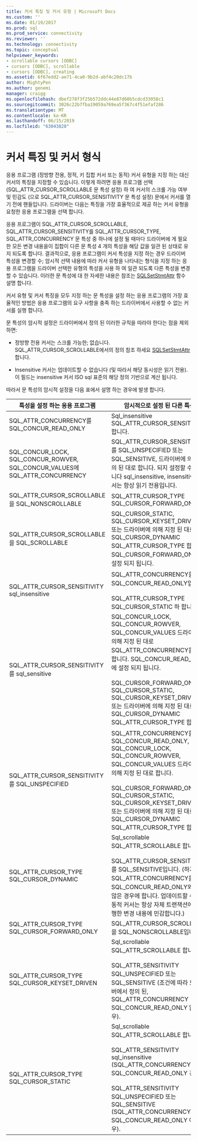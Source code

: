 ```yaml
---
title: 커서 특징 및 커서 유형 | Microsoft Docs
ms.custom: ''
ms.date: 01/19/2017
ms.prod: sql
ms.prod_service: connectivity
ms.reviewer: ''
ms.technology: connectivity
ms.topic: conceptual
helpviewer_keywords:
- scrollable cursors [ODBC]
- cursors [ODBC], scrollable
- cursors [ODBC], creating
ms.assetid: 6f67edd2-ae71-4ca0-9b2d-abf4c20dc17b
author: MightyPen
ms.author: genemi
manager: craigg
ms.openlocfilehash: dbef278f3f25b572ddc44e87d60b5cdcd33058c1
ms.sourcegitcommit: 3026c22b7fba19059a769ea5f367c4f51efaf286
ms.translationtype: MT
ms.contentlocale: ko-KR
ms.lasthandoff: 06/15/2019
ms.locfileid: "63043828"
---
```

# <a name="cursor-characteristics-and-cursor-type"></a>커서 특징 및 커서 형식
응용 프로그램 (정방향 전용, 정적, 키 집합 커서 또는 동적) 커서 유형을 지정 하는 대신 커서의 특징을 지정할 수 있습니다. 이렇게 하려면 응용 프로그램 선택 (SQL_ATTR_CURSOR_SCROLLABLE 문 특성 설정) 하 여 커서의 스크롤 가능 여부 및 민감도 (으로 SQL_ATTR_CURSOR_SENSITIVITY 문 특성 설정) 문에서 커서를 열기 전에 핸들입니다. 드라이버는 다음는 특징을 가장 효율적으로 제공 하는 커서 유형을 요청한 응용 프로그램을 선택 합니다.  
  
 응용 프로그램이 SQL_ATTR_CURSOR_SCROLLABLE, SQL_ATTR_CURSOR_SENSITIVITY를 SQL_ATTR_CURSOR_TYPE, SQL_ATTR_CONCURRENCY 문 특성 중 하나에 설정 될 때마다 드라이버에 게 필요한 모든 변경 내용을이 집합이 다른 문 특성 4 개의 특성을 해당 값을 일관 된 상태로 유지 되도록 합니다. 결과적으로, 응용 프로그램이 커서 특성을 지정 하는 경우 드라이버 특성을 변경할 수; 암시적 선택 내용에 따라 커서 유형을 나타내는 형식을 지정 하는 응용 프로그램을 드라이버 선택한 유형의 특성을 사용 하 여 일관 되도록 다른 특성을 변경할 수 있습니다. 이러한 문 특성에 대 한 자세한 내용은 참조는 [SQLSetStmtAttr](../../../odbc/reference/syntax/sqlsetstmtattr-function.md) 함수 설명 합니다.  
  
 커서 유형 및 커서 특징을 모두 지정 하는 문 특성을 설정 하는 응용 프로그램의 가장 효율적인 방법은 응용 프로그램의 요구 사항을 충족 하는 드라이버에서 사용할 수 없는 커서를 실행 합니다.  
  
 문 특성의 암시적 설정은 드라이버에서 정의 된 이러한 규칙을 따라야 한다는 점을 제외 하면:  
  
-   정방향 전용 커서는 스크롤 가능한; 없습니다. SQL_ATTR_CURSOR_SCROLLABLE에서의 정의 참조 하세요 [SQLSetStmtAttr](../../../odbc/reference/syntax/sqlsetstmtattr-function.md)합니다.  
  
-   Insensitive 커서는 업데이트할 수 없습니다 (및 따라서 해당 동시성은 읽기 전용). 이 필드는 insensitive 커서 ISO sql 표준의 해당 정의 기반으로 계산 됩니다.  
  
 따라서 문 특성의 암시적 설정을 다음 표에서 설명 하는 경우에 발생 합니다.  
  
|특성을 설정 하는 응용 프로그램|암시적으로 설정 된 다른 특성|  
|-----------------------------------|-------------------------------------|  
|SQL_ATTR_CONCURRENCY를 SQL_CONCUR_READ_ONLY|Sql_insensitive SQL_ATTR_CURSOR_SENSITIVITY 합니다.|  
|SQL_CONCUR_LOCK, SQL_CONCUR_ROWVER, SQL_CONCUR_VALUES에 SQL_ATTR_CONCURRENCY|SQL_ATTR_CURSOR_SENSITIVITY를 SQL_UNSPECIFIED 또는 SQL_SENSITIVE, 드라이버에 의해 정의 된 대로 합니다. 되지 설정할 수 있습니다 sql_insensitive, insensitive 커서는 항상 읽기 전용입니다.|  
|SQL_ATTR_CURSOR_SCROLLABLE을 SQL_NONSCROLLABLE|SQL_ATTR_CURSOR_TYPE SQL_CURSOR_FORWARD_ONLY|  
|SQL_ATTR_CURSOR_SCROLLABLE을 SQL_SCROLLABLE|SQL_CURSOR_STATIC, SQL_CURSOR_KEYSET_DRIVEN, 또는 드라이버에 의해 지정 된 대로 SQL_CURSOR_DYNAMIC SQL_ATTR_CURSOR_TYPE 합니다. SQL_CURSOR_FORWARD_ONLY에 설정 되지 됩니다.|  
|SQL_ATTR_CURSOR_SENSITIVITY sql_insensitive|SQL_ATTR_CONCURRENCY를 SQL_CONCUR_READ_ONLY입니다.<br /><br /> SQL_ATTR_CURSOR_TYPE SQL_CURSOR_STATIC 하 합니다.|  
|SQL_ATTR_CURSOR_SENSITIVITY를 sql_sensitive|SQL_CONCUR_LOCK, SQL_CONCUR_ROWVER, SQL_CONCUR_VALUES 드라이버에 의해 지정 된 대로 SQL_ATTR_CONCURRENCY를 제공 합니다. SQL_CONCUR_READ_ONLY에 설정 되지 됩니다.<br /><br /> SQL_CURSOR_FORWARD_ONLY, SQL_CURSOR_STATIC, SQL_CURSOR_KEYSET_DRIVEN, 또는 드라이버에 의해 지정 된 대로 SQL_CURSOR_DYNAMIC SQL_ATTR_CURSOR_TYPE 합니다.|  
|SQL_ATTR_CURSOR_SENSITIVITY를 SQL_UNSPECIFIED|SQL_ATTR_CONCURRENCY를 SQL_CONCUR_READ_ONLY, SQL_CONCUR_LOCK, SQL_CONCUR_ROWVER, SQL_CONCUR_VALUES 드라이버에 의해 지정 된 대로 합니다.<br /><br /> SQL_CURSOR_FORWARD_ONLY, SQL_CURSOR_STATIC, SQL_CURSOR_KEYSET_DRIVEN, 또는 드라이버에 의해 지정 된 대로 SQL_CURSOR_DYNAMIC SQL_ATTR_CURSOR_TYPE 합니다.|  
|SQL_ATTR_CURSOR_TYPE SQL_CURSOR_DYNAMIC|Sql_scrollable SQL_ATTR_SCROLLABLE 합니다.<br /><br /> SQL_ATTR_CURSOR_SENSITIVITY를 SQL_SENSITIVE입니다. (하지만 SQL_ATTR_CONCURRENCY를 SQL_CONCUR_READ_ONLY와 같지 않은 경우에 합니다. 업데이트할 수 있는 동적 커서는 항상 자체 트랜잭션에서 수행한 변경 내용에 민감합니다.)|  
|SQL_ATTR_CURSOR_TYPE SQL_CURSOR_FORWARD_ONLY|SQL_ATTR_CURSOR_SCROLLABLE을 SQL_NONSCROLLABLE입니다.|  
|SQL_ATTR_CURSOR_TYPE SQL_CURSOR_KEYSET_DRIVEN|Sql_scrollable SQL_ATTR_SCROLLABLE 합니다.<br /><br /> SQL_ATTR_SENSITIVITY SQL_UNSPECIFIED 또는 SQL_SENSITIVE (조건에 따라 드라이버에서 정의 된, SQL_ATTR_CONCURRENCY SQL_CONCUR_READ_ONLY 없는 경우).|  
|SQL_ATTR_CURSOR_TYPE SQL_CURSOR_STATIC|Sql_scrollable SQL_ATTR_SCROLLABLE 합니다.<br /><br /> SQL_ATTR_SENSITIVITY sql_insensitive (SQL_ATTR_CONCURRENCY SQL_CONCUR_READ_ONLY 경우).<br /><br /> SQL_ATTR_SENSITIVITY SQL_UNSPECIFIED 또는 SQL_SENSITIVE (SQL_ATTR_CONCURRENCY SQL_CONCUR_READ_ONLY 아닌 경우).|
